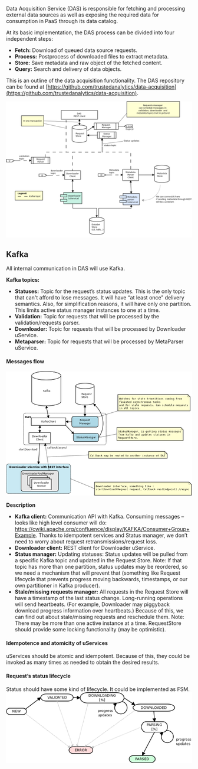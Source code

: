 Data Acquisition Service (DAS) is responsible for fetching and processing external data sources as well as exposing the required data for consumption in PaaS through its data catalog.

At its basic implementation, the DAS process can be divided into four independent steps:

* **Fetch:** Download of queued data source requests. 
* **Process:** Postprocess of downloaded files to extract metadata.
* **Store:** Save metadata and raw object of the fetched content. 
* **Query:** Search and delivery of data objects. 

This is an outline of the data acquisition functionality. The DAS repository can be found at [https://github.com/trustedanalytics/data-acquisition](https://github.com/trustedanalytics/data-acquisition).

![](DAS/Das.png)

## Kafka
All internal communication in DAS will use Kafka.

**Kafka topics:**
* **Statuses:** Topic for the request’s status updates. This is the only topic that can't afford to lose messages. It will have “at least once” delivery semantics. Also, for simplification reasons, it will have only one partition. This limits active status manager instances to one at a time.
* **Validation:** Topic for requests that will be processed by the validation/requests parser.
* **Downloader:** Topic for requests that will be processed by Downloader uService.
* **Metaparser:** Topic for requests that will be processed by MetaParser uService.


#### Messages flow
![](DAS/downloader.png)

**Description**
* **Kafka client:** Communication API with Kafka. Consuming messages – looks like high level consumer will do: https://cwiki.apache.org/confluence/display/KAFKA/Consumer+Group+Example. Thanks to idempotent services and Status manager, we don’t need to worry about request retransmissions/request loss.
* **Downloader client:** REST client for Downloader uService.
* **Status manager:** Updating statuses: Status updates will be pulled from a specific Kafka topic and updated in the Request Store. Note: If that topic has more than one partition, status updates may be reordered, so we need a mechanism that will prevent that (something like Request lifecycle that prevents progress moving backwards, timestamps, or our own partitioner in Kafka producer).
* **Stale/missing requests manager:** All requests in the Request Store will have a timestamp of the last status change. Long-running operations will send heartbeats. (For example, Downloader may piggyback download progress information over heartbeats.) Because of this, we can find out about stale/missing requests and reschedule them. Note: There may be more than one active instance at a time. RequestStore should provide some locking functionality (may be optimistic). 

#### Idempotence and atomicity of uServices 
uServices should be atomic and idempotent. Because of this, they could be invoked as many times as needed to obtain the desired results. 

#### Request’s status lifecycle
Status should have some kind of lifecycle. It could be implemented as FSM.
![](DAS/status_fsm.png)



